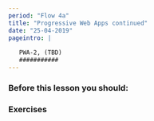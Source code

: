 ```yaml
---
period: "Flow 4a"
title: "Progressive Web Apps continued"
date: "25-04-2019"
pageintro: | 
   
   PWA-2, (TBD)
   ###########
---
```


### Before this lesson you should:
<!--readings_begin-->

<!--readings_end-->

### Exercises
<!--exercises_begin-->

<!--exercises_end-->